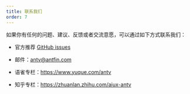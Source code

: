 ```yaml
---
title: 联系我们
order: 7
---
```


如果你有任何的问题、建议、反馈或者交流意愿，可以通过如下方式联系我们：

- 官方推荐 [GitHub issues](https://github.com/antvis/G2Plot/issues)

- 邮件：antv@antfin.com

- 语雀专栏：https://www.yuque.com/antv

- 知乎专栏：https://zhuanlan.zhihu.com/aiux-antv
